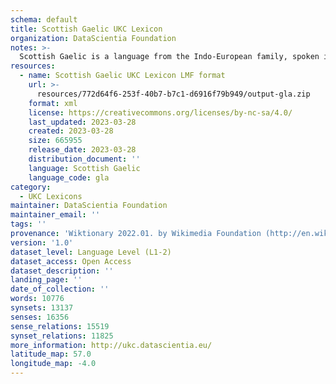 ```yaml
---
schema: default
title: Scottish Gaelic UKC Lexicon
organization: DataScientia Foundation
notes: >-
  Scottish Gaelic is a language from the Indo-European family, spoken in Eurasia. The UKC Lexicon of Scottish Gaelic is represented as a lexico-semantic network. It consists of words, word senses, synsets, as well as sense-level and synset-level relationships.
resources:
  - name: Scottish Gaelic UKC Lexicon LMF format
    url: >-
      resources/772d64f6-253f-40b7-b7c1-d6916f79b949/output-gla.zip
    format: xml
    license: https://creativecommons.org/licenses/by-nc-sa/4.0/
    last_updated: 2023-03-28
    created: 2023-03-28
    size: 665955
    release_date: 2023-03-28
    distribution_document: ''
    language: Scottish Gaelic
    language_code: gla
category:
  - UKC Lexicons
maintainer: DataScientia Foundation
maintainer_email: ''
tags: ''
provenance: 'Wiktionary 2022.01. by Wikimedia Foundation (http://en.wiktionary.org); CogNet 2.1 by Khuyagbaatar Batsuren, National University of Mongolia (http://cognet.ukc.disi.unitn.it); KinDiv: Kinship Diversity 1.0 by Temuulen Khishigsuren (http://ukc.disi.unitn.it/index.php/kinship/); UniMet: Universal Metonymy 1.0 by Temuulen Khishigsuren and Gábor Bella (http://ukc.disi.unitn.it/index.php/metonymy/); MorphyNet 2.0 by Gábor Bella and Khuyagbaatar Batsuren (http://ukc.disi.unitn.it/index.php/morphynet/); Antonymy 1.0 by Gábor Bella (http://ukc.datascientia.eu); Unified Scottish Gaelic Wordnet 1.0 by Datascientia  (http://ukc.disi.unitn.it/index.php/gaelic/); Princeton WordNet 2.1 by Princeton University (https://wordnet.princeton.edu)'
version: '1.0'
dataset_level: Language Level (L1-2)
dataset_access: Open Access
dataset_description: ''
landing_page: ''
date_of_collection: ''
words: 10776
synsets: 13137
senses: 16356
sense_relations: 15519
synset_relations: 11825
more_information: http://ukc.datascientia.eu/
latitude_map: 57.0
longitude_map: -4.0
---
```

